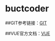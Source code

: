 # buctcoder

##GIT参考链接：[GIT](https://blog.csdn.net/bjbz_cxy/article/details/116703787)

##VUE官方文档：[VUE](https://cn.vuejs.org/)
